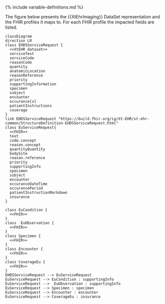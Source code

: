 {% include variable-definitions.md %}

The figure below presents the {{XtEhrImaging}} DataSet representation and the FHIR profiles it maps to. For each FHIR profile the impacted fields are listed.

```mermaid
classDiagram
direction LR
class EHDSServiceRequest {
  <<XtEHR dataset>>
  serviceText
  serviceCode
  reasonCode
  quantity
  anatomicLocation
  reasonReference
  priority
  supportingInformation
  specimen
  subject
  encounter
  occurance[x]
  patientInstructions
  coverage
}
link EHDSServiceRequest "https://build.fhir.org/ig/Xt-EHR/xt-ehr-common/StructureDefinition-EHDSServiceRequest.html"
class EuServiceRequest{
  <<FHIR>>
  text
  code.concept
  reason.concept
  quantityQuantity
  bodySite
  reason.reference
  priority
  supportingInfo
  specimen
  subject
  encounter
  occuranceDateTime
  occurancePeriod
  patientInstructionMarkdown
  insurance
}

class EuCondition {
  <<FHIR>>
}
class  EuObservation {
  <<FHIR>>
}
class Specimen {
  <<FHIR>>
}
class Encounter {
  <<FHIR>>
}
class CoverageEu {
  <<FHIR>>
}
EHDSServiceRequest --> EuServiceRequest
EuServiceRequest --> EuCondition : supportingInfo
EuServiceRequest -->  EuObservation : supportingInfo
EuServiceRequest --> Specimen : specimen
EuServiceRequest --> Encounter : encounter
EuServiceRequest --> CoverageEu : insurance
```

